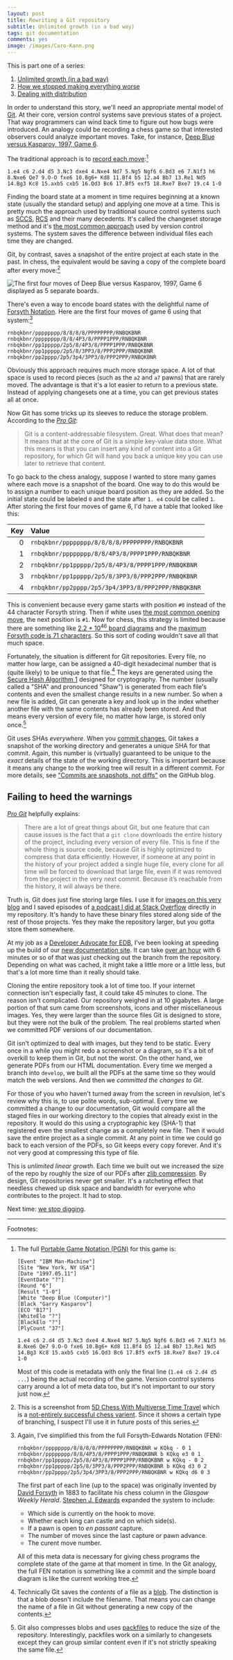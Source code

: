 ```yaml
---
layout: post
title: Rewriting a Git repository
subtitle: Unlimited growth (in a bad way)
tags: git documentation
comments: yes
image: /images/Caro-Kann.png
---
```


This is part one of a series:

1. [Unlimited growth (in a bad way)](/2021/08/24/git_rewrite_1.html)
2. [How we stopped making everything worse](/2021/09/06/git_rewrite_2.html)
3. [Dealing with distribution](/2023/09/01/git_rewrite_3.html)

In order to understand this story, we'll need an appropriate mental
model of [Git](https://en.wikipedia.org/wiki/Git). At their core,
version control systems save previous states of a project. That way
programmers can wind back time to figure out how bugs were
introduced. An analogy could be recording a chess game so that
interested observers could analyze important moves. Take, for
instance, [Deep Blue versus Kasparov, 1997, Game
6](https://en.wikipedia.org/wiki/Deep_Blue_versus_Kasparov,_1997,_Game_6).

The traditional approach is to [record each
move](https://www.chessgames.com/perl/chessgame?gid=1070917):[^1]

```
1.e4 c6 2.d4 d5 3.Nc3 dxe4 4.Nxe4 Nd7 5.Ng5 Ngf6 6.Bd3 e6 7.N1f3 h6 8.Nxe6 Qe7 9.O-O fxe6 10.Bg6+ Kd8 11.Bf4 b5 12.a4 Bb7 13.Re1 Nd5 14.Bg3 Kc8 15.axb5 cxb5 16.Qd3 Bc6 17.Bf5 exf5 18.Rxe7 Bxe7 19.c4 1-0
```

Finding the board state at a moment in time requires beginning at a
known state (usually the standard setup) and applying one move at a
time. This is pretty much the approach used by traditional source
control systems such as
[SCCS](https://en.wikipedia.org/wiki/Source_Code_Control_System),
[RCS](https://en.wikipedia.org/wiki/Revision_Control_System) and their
many decedents. It's called the changeset storage method and it's [the
most common
approach](https://en.wikipedia.org/wiki/Comparison_of_version-control_software#Technical_information)
used by version control systems. The system saves the difference
between individual files each time they are changed.

Git, by contrast, saves a snapshot of the entire project at each state
in the past. In chess, the equivalent would be saving a copy of the
complete board after every move:[^2]

![The first four moves of Deep Blue versus Kasparov, 1997, Game 6 displayed as 5 separate boards.](/images/Caro-Kann.png)


There's even a way to encode board states with the delightful name of
[Forsyth
Notation](https://en.wikipedia.org/wiki/Forsyth%E2%80%93Edwards_Notation). Here
are the first four moves of game 6 using that system:[^3]


```
rnbqkbnr/pppppppp/8/8/8/8/PPPPPPPP/RNBQKBNR
rnbqkbnr/pppppppp/8/8/4P3/8/PPPP1PPP/RNBQKBNR
rnbqkbnr/pp1ppppp/2p5/8/4P3/8/PPPP1PPP/RNBQKBNR
rnbqkbnr/pp1ppppp/2p5/8/3PP3/8/PPP2PPP/RNBQKBNR
rnbqkbnr/pp2pppp/2p5/3p4/3PP3/8/PPP2PPP/RNBQKBNR
```

Obviously this approach requires much more storage space. A lot of
that space is used to record pieces (such as the `a2` and `a7` pawns)
that are rarely moved. The advantage is that it's a lot easier to
return to a previous state. Instead of applying changesets one at a
time, you can get previous states all at once.

Now Git has some tricks up its sleeves to reduce the storage
problem. According to the [_Pro
Git_](https://git-scm.com/book/en/v2/Git-Internals-Git-Objects):

> Git is a content-addressable filesystem. Great. What does that mean?
> It means that at the core of Git is a simple key-value data
> store. What this means is that you can insert any kind of content
> into a Git repository, for which Git will hand you back a unique key
> you can use later to retrieve that content.

To go back to the chess analogy, suppose I wanted to store many games
where each move is a snapshot of the board. One way to do this would
be to assign a number to each unique board position as they are
added. So the initial state could be labeled `0` and the state after
`1. e4` could be called `1`. After storing the first four moves of
game 6, I'd have a table that looked like this:

Key | Value
--: | :----
0   | `rnbqkbnr/pppppppp/8/8/8/8/PPPPPPPP/RNBQKBNR`
1   | `rnbqkbnr/pppppppp/8/8/4P3/8/PPPP1PPP/RNBQKBNR`
2   | `rnbqkbnr/pp1ppppp/2p5/8/4P3/8/PPPP1PPP/RNBQKBNR`
3   | `rnbqkbnr/pp1ppppp/2p5/8/3PP3/8/PPP2PPP/RNBQKBNR`
4   | `rnbqkbnr/pp2pppp/2p5/3p4/3PP3/8/PPP2PPP/RNBQKBNR`

This is convenient because every game starts with position `#0`
instead of the 44 character Forsyth string. Then if white uses [the
most common opening move](https://www.365chess.com/opening.php), the
next position is `#1`. Now for chess, this strategy is limited because
there are something like [2.2 * 10<sup>46</sup> board
diagrams](https://math.stackexchange.com/questions/1406919/how-many-legal-states-of-chess-exists)
and the [maximum Forsyth code is 71
characters](https://chess.stackexchange.com/questions/30004/longest-possible-fen). So
this sort of coding wouldn't save all that much space.

Fortunately, the situation is different for Git repositories. Every
file, no matter how large, can be assigned a 40-digit hexadecimal
number that is (quite likely) to be unique to that file.[^4] The keys
are generated using the [Secure Hash Algorithm
1](https://en.wikipedia.org/wiki/SHA-1) designed for cryptography. The
number (usually called a "SHA" and pronounced "Shaw") is generated
from each file's contents and even the smallest change results in a
new number. So when a new file is added, Git can generate a key and
look up in the index whether another file with the same contents has
already been stored. And that means every version of every file, no
matter how large, is stored only once.[^5]

Git uses SHAs _everywhere_. When you [commit
changes](https://git-scm.com/docs/git-commit), Git takes a snapshot of
the working directory and generates a unique SHA for that
commit. Again, this number is (virtually) guaranteed to be unique to
the _exact_ details of the state of the working directory. This is
important because it means any change to the working tree will result
in a different commit. For more details, see ["Commits are snapshots,
not
diffs"](https://github.blog/2020-12-17-commits-are-snapshots-not-diffs/)
on the GitHub blog.

## Failing to heed the warnings

[_Pro
Git_](https://git-scm.com/book/en/v2/Git-Internals-Maintenance-and-Data-Recovery)
helpfully explains:

> There are a lot of great things about Git, but one feature that can
> cause issues is the fact that a `git clone` downloads the entire
> history of the project, including every version of every file. This
> is fine if the whole thing is source code, because Git is highly
> optimized to compress that data efficiently. However, if someone at
> any point in the history of your project added a single huge file,
> every clone for all time will be forced to download that large file,
> even if it was removed from the project in the very next
> commit. Because it’s reachable from the history, it will always be
> there.

Truth is, Git does just fine storing large files. I use it for [images
on this very
blog](https://github.com/jericson/jericson.github.io/tree/master/images)
and I saved episodes of [a podcast I did at Stack
Overflow](https://github.com/unicorn-meta-zoo/unicorn-meta-zoo.github.io)
directly in my repository. It's handy to have these binary files
stored along side of the rest of those projects. Yes they make the
repository larger, but you gotta store them somewhere.

At my job as a [Developer Advocate for
EDB](/2021/04/30/developer_advocate.html), I've been looking at
speeding up the build of our [new documentation
site](https://github.com/EnterpriseDB/docs). It can take [over an
hour](https://github.com/EnterpriseDB/docs/runs/3313222785?check_suite_focus=true)
with 6 minutes or so of that was just checking out the branch from the
repository. Depending on what was cached, it might take a little more
or a little less, but that's a lot more time than it really should
take.

Cloning the entire repository took a lot of time too. If your internet
connection isn't especially fast, it could take 45 minutes to
clone. The reason isn't complicated. Our repository weighed in at 10
gigabytes. A large portion of that sum came from screenshots, icons
and other miscellaneous images. Yes, they were larger than the source
files Git is designed to store, but they were not the bulk of the
problem. The real problems started when we committed PDF versions of
our documentation.

Git isn't optimized to deal with images, but they tend to be
static. Every once in a while you might redo a screenshot or a
diagram, so it's a bit of overkill to keep them in Git, but not the
worst. On the other hand, we generate PDFs from our HTML
documentation. Every time we merged a branch into `develop`, we built
all the PDFs at the same time so they would match the web
versions. And then we _committed the changes to Git_.

For those of you who haven't turned away from the screen in revulsion,
let's review why this is, to use polite words, sub-optimal. Every time
we committed a change to our documentation, Git would compare all the
staged files in our working directory to the copies that already exist
in the repository. It would do this using a cryptographic key (SHA-1)
that registered even the smallest change as a completely new
file. Then it would save the entire project as a single commit. At any
point in time we could go back to each version of the PDFs, so Git
keeps every copy forever. And it's not very good at compressing this
type of file.

This is _unlimited linear growth_. Each time we built out we increased
the size of the repo by roughly the size of our PDFs after [zlib
compression](https://en.wikipedia.org/wiki/Zlib). By design, Git
repositories never get smaller. It's a ratcheting effect that needless
chewed up disk space and bandwidth for everyone who contributes to the
project. It had to stop.

Next time: [we stop digging](/2021/09/06/git_rewrite_2.html).

---

Footnotes:

[^1]: The full [Portable Game Notation
    (PGN)](https://en.wikipedia.org/wiki/Portable_Game_Notation) for
    this game is:

     ```
     [Event "IBM Man-Machine"]
     [Site "New York, NY USA"]
     [Date "1997.05.11"]
     [EventDate "?"]
     [Round "6"]
     [Result "1-0"]
     [White "Deep Blue (Computer)"]
     [Black "Garry Kasparov"]
     [ECO "B17"]
     [WhiteElo "?"]
     [BlackElo "?"]
     [PlyCount "37"]

     1.e4 c6 2.d4 d5 3.Nc3 dxe4 4.Nxe4 Nd7 5.Ng5 Ngf6 6.Bd3 e6 7.N1f3 h6 8.Nxe6 Qe7 9.O-O fxe6 10.Bg6+ Kd8 11.Bf4 b5 12.a4 Bb7 13.Re1 Nd5 14.Bg3 Kc8 15.axb5 cxb5 16.Qd3 Bc6 17.Bf5 exf5 18.Rxe7 Bxe7 19.c4 1-0
     ```

     Most of this code is metadata with only the final line (`1.e4 c6
2.d4 d5 ...`) being the actual recording of the game. Version control
systems carry around a lot of meta data too, but it's not important to
our story just now.

[^2]: This is a screenshot from [5D Chess With Multiverse Time
    Travel](https://store.steampowered.com/app/1349230/5D_Chess_With_Multiverse_Time_Travel/)
    which is a [not-entirely successful chess
    varient](https://www.rockpapershotgun.com/actual-5d-chess-proves-that-time-travel-should-not-be-allowed). Since
    it shows a certain type of branching, I suspect I'll use it in
    future posts of this series.

[^3]: Again, I've simplified this from the full Forsyth-Edwards
    Notation (FEN):

    ```
    rnbqkbnr/pppppppp/8/8/8/8/PPPPPPPP/RNBQKBNR w KQkq - 0 1
    rnbqkbnr/pppppppp/8/8/4P3/8/PPPP1PPP/RNBQKBNR b KQkq e3 0 1
    rnbqkbnr/pp1ppppp/2p5/8/4P3/8/PPPP1PPP/RNBQKBNR w KQkq - 0 2
    rnbqkbnr/pp1ppppp/2p5/8/3PP3/8/PPP2PPP/RNBQKBNR b KQkq d3 0 2
    rnbqkbnr/pp2pppp/2p5/3p4/3PP3/8/PPP2PPP/RNBQKBNR w KQkq d6 0 3
    ```

    The first part of each line (up to the space) was originally
    invented by [David
    Forsyth](https://www.chessscotland.com/documents/history/biographies/forsyth.htm)
    in 1883 to facilitate his chess column in the _Glasgow Weekly
    Herald_. [Stephen
    J. Edwards](https://www.chessprogramming.org/Steven_Edwards)
    expanded the system to include:
    
    * Which side is currently on the hook to move.
    * Whether each king can castle and on which side(s).
    * If a pawn is open to _en passant_ capture.
    * The number of moves since the last capture or pawn advance.
    * The curent move number.
    
    All of this meta data is necessary for giving chess programs the complete state of the game at that moment in time. In the Git analogy, the full FEN notation is something like a commit and the simple board diagram is like the current working tree.
    
[^4]: Technically Git saves the _contents_ of a file as a
    [blob](https://en.wikipedia.org/wiki/Binary_large_object). The
    distinction is that a blob doesn't include the filename. That
    means you can change the name of a file in Git without generating
    a new copy of the contents.

[^5]: Git also compresses blobs and uses
    [packfiles](https://git-scm.com/book/en/v2/Git-Internals-Packfiles)
    to reduce the size of the repository. Interestingly, packfiles
    work on a similarly to changesets except they can group similar
    content even if it's not strictly speaking the same file.
